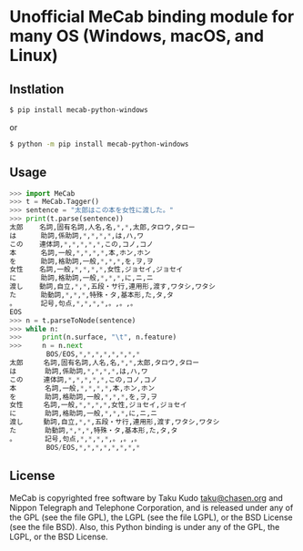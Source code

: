 # Unofficial MeCab binding module for many OS (Windows, macOS, and Linux)

## Instlation

```sh
$ pip install mecab-python-windows
```

or

```sh
$ python -m pip install mecab-python-windows
```

## Usage

```python
>>> import MeCab
>>> t = MeCab.Tagger()
>>> sentence = "太郎はこの本を女性に渡した。"
>>> print(t.parse(sentence))
太郎    名詞,固有名詞,人名,名,*,*,太郎,タロウ,タロー
は      助詞,係助詞,*,*,*,*,は,ハ,ワ
この    連体詞,*,*,*,*,*,この,コノ,コノ
本      名詞,一般,*,*,*,*,本,ホン,ホン
を      助詞,格助詞,一般,*,*,*,を,ヲ,ヲ
女性    名詞,一般,*,*,*,*,女性,ジョセイ,ジョセイ
に      助詞,格助詞,一般,*,*,*,に,ニ,ニ
渡し    動詞,自立,*,*,五段・サ行,連用形,渡す,ワタシ,ワタシ
た      助動詞,*,*,*,特殊・タ,基本形,た,タ,タ
。      記号,句点,*,*,*,*,。,。,。
EOS
>>> n = t.parseToNode(sentence)
>>> while n:
>>>     print(n.surface, "\t", n.feature)
>>>     n = n.next
         BOS/EOS,*,*,*,*,*,*,*,*
太郎     名詞,固有名詞,人名,名,*,*,太郎,タロウ,タロー
は       助詞,係助詞,*,*,*,*,は,ハ,ワ
この     連体詞,*,*,*,*,*,この,コノ,コノ
本       名詞,一般,*,*,*,*,本,ホン,ホン
を       助詞,格助詞,一般,*,*,*,を,ヲ,ヲ
女性     名詞,一般,*,*,*,*,女性,ジョセイ,ジョセイ
に       助詞,格助詞,一般,*,*,*,に,ニ,ニ
渡し     動詞,自立,*,*,五段・サ行,連用形,渡す,ワタシ,ワタシ
た       助動詞,*,*,*,特殊・タ,基本形,た,タ,タ
。       記号,句点,*,*,*,*,。,。,。
         BOS/EOS,*,*,*,*,*,*,*,*
```

## License
MeCab is copyrighted free software by Taku Kudo <taku@chasen.org> and Nippon Telegraph and Telephone Corporation, and is released under any of the GPL (see the file GPL), the LGPL (see the file LGPL), or the BSD License (see the file BSD).
Also, this Python binding is under any of the GPL, the LGPL, or the BSD License.
